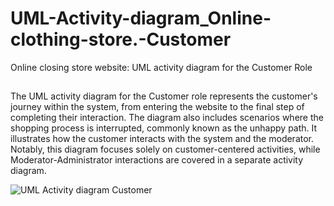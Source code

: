 # UML-Activity-diagram_Online-clothing-store.-Customer
Online closing store website: UML activity diagram for the Customer Role

## 
The UML activity diagram for the Customer role represents the customer's journey within the system, from entering the website to the final step of completing their interaction. The diagram also includes scenarios where the shopping process is interrupted, commonly known as the unhappy path. It illustrates how the customer interacts with the system and the moderator. Notably, this diagram focuses solely on customer-centered activities, while Moderator-Administrator interactions are covered in a separate activity diagram.

![UML Activity diagram  Customer](https://github.com/user-attachments/assets/f0d1216b-f9d4-4675-90d6-bc4b304e0804)
